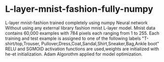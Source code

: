 # L-layer-mnist-fashion-fully-numpy
L-layer mnist-fashion trained completely using numpy 
Neural network Without using any external library fashion mnist L-layer model.
Mnist data contains 60,000 examples with 784 pixels each ranging from 1 to 255.
Each training and test example is assigned to one of the following labels
"T-shirt/top,Trouser, Pullover,Dress,Coat,Sandal,Shirt,Sneaker,Bag,Ankle boot" 
RELU and SGMOID activation functions are used,weights are initialized with he-et initialization.
Adam Algorothm applied for model optimization.
